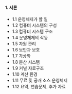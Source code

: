 #### 1. 서론

- 1.1 운영체제가 할 일
- 1.2 컴퓨터 시스템의 구성
- 1.3 컴퓨터 시스템 구조
- 1.4 운영체제의 작동
- 1.5 자원 관리
- 1.6 보안과 보호
- 1.7 가상화
- 1.8 분산 시스템
- 1.9 커널 자료구조
- 1.10 계산 환경
- 1.11 무료 및 공개 소스 운영체제
- 1.12 요약, 연습문제, 추가 자료

